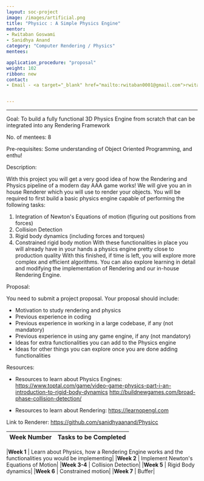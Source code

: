 ```yaml
---
layout: soc-project
image: /images/artificial.png
title: "Physicc : A Simple Physics Engine"
mentor: 
- Rwitaban Goswami
- Sanidhya Anand
category: "Computer Rendering / Physics"
mentees:

application_procedure: "proposal" 
weight: 102
ribbon: new
contact:
- Email - <a target="_blank" href="mailto:rwitaban0001@gmail.com">rwitaban0001@gmail.com</a>


---
```


---

<!--break-->

Goal: To build a fully functional 3D Physics Engine from scratch that can be integrated into any Rendering Framework

No. of mentees: 8

Pre-requisites:
Some understanding of Object Oriented Programming, and enthu!

Description:

With this project you will get a very good idea of how the Rendering and Physics pipeline of a modern day AAA game works! We will give you an in house Renderer which you will use to render your objects. You will be required to first build a basic physics engine capable of performing the following tasks:
1. Integration of Newton's Equations of motion (figuring out positions from forces)
2. Collision Detection
3. Rigid body dynamics (including forces and torques)
4. Constrained rigid body motion
With these functionalities in place you will already have in your hands a physics engine pretty close to production quality
With this finished, if time is left, you will explore more complex and efficient algorithms. You can also explore learning in detail and modifying the implementation of Rendering and our in-house Rendering Engine.

Proposal:

You need to submit a project proposal. Your proposal should include:
- Motivation to study rendering and physics
- Previous experience in coding
- Previous experience in working in a large codebase, if any (not mandatory)
- Previous experience in using any game engine, if any (not mandatory)
- Ideas for extra functionalities you can add to the Physics engine
- Ideas for other things you can explore once you are done adding functionalities

Resources:
- Resources to learn about Physics Engines: 
https://www.toptal.com/game/video-game-physics-part-i-an-introduction-to-rigid-body-dynamics
http://buildnewgames.com/broad-phase-collision-detection/

- Resources to learn about Rendering: https://learnopengl.com

Link to Renderer: https://github.com/sanidhyaanand/Physicc

<!--break-->

<!--break-->

|Week Number  | Tasks to be Completed|
|--- | --- | 

|**Week 1** | Learn about Physics, how a Rendering Engine works and the functionalities you would be implementing|
|**Week 2** | Implement Newton's Equations of Motion|
|**Week 3-4** | Collision Detection|
|**Week 5** | Rigid Body dynamics|
|**Week 6** | Constrained motion|
|**Week 7** | Buffer|




<!--break-->
